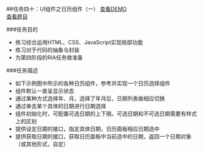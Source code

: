 ##任务四十：UI组件之日历组件（一）
[查看DEMO](https://rawgit.com/cjlalala/2016-IFE/master/phase03/task40/task40.html)<br>
[查看题目](http://ife.baidu.com/2016/task/detail?taskId=40)

###任务目的
* 练习综合运用HTML、CSS、JavaScript实现局部功能
* 练习对于代码的抽象与封装
* 为第四阶段的RIA任务做准备

###任务描述
* 如下示例图中所示的各种日历组件，参考并实现一个日历选择组件
* 组件默认一直呈显示状态
* 通过某种方式选择年、月，选择了年月后，日期列表做相应切换
* 通过单击某个具体的日期进行日期选择
* 组件初始化时，可配置可选日期的上下限。可选日期和不可选日期需要有样式上的区别
* 提供设定日期的接口，指定具体日期，日历面板相应日期选中
* 提供获取日期的接口，获取日历面板中当前选中的日期，返回一个日期对象（或其他形式，自定）

